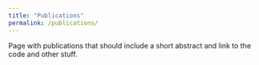 ```yaml
---
title: "Publications"
permalink: /publications/
---
```

Page with publications that should include a short abstract and link to the code and other stuff. 

